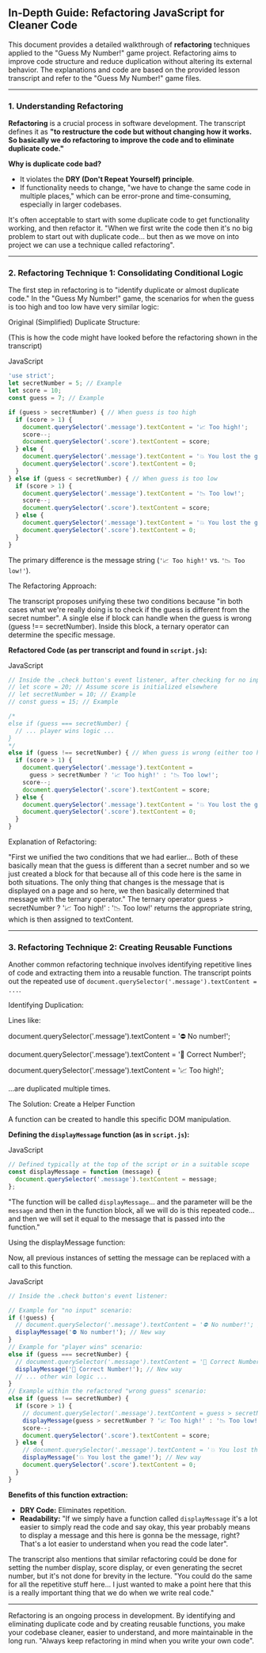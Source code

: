 ## In-Depth Guide: Refactoring JavaScript for Cleaner Code

This document provides a detailed walkthrough of **refactoring** techniques applied to the "Guess My Number!" game project. Refactoring aims to improve code structure and reduce duplication without altering its external behavior. The explanations and code are based on the provided lesson transcript and refer to the "Guess My Number!" game files.

---

### 1. Understanding Refactoring

**Refactoring** is a crucial process in software development. The transcript defines it as **"to restructure the code but without changing how it works. So basically we do refactoring to improve the code and to eliminate duplicate code."**

**Why is duplicate code bad?**

- It violates the **DRY (Don't Repeat Yourself) principle**.
- If functionality needs to change, "we have to change the same code in multiple places," which can be error-prone and time-consuming, especially in larger codebases.

It's often acceptable to start with some duplicate code to get functionality working, and then refactor it. "When we first write the code then it's no big problem to start out with duplicate code... but then as we move on into project we can use a technique called refactoring".

---

### 2. Refactoring Technique 1: Consolidating Conditional Logic

The first step in refactoring is to "identify duplicate or almost duplicate code." In the "Guess My Number!" game, the scenarios for when the guess is too high and too low have very similar logic:

Original (Simplified) Duplicate Structure:

(This is how the code might have looked before the refactoring shown in the transcript)

JavaScript

```JavaScript
'use strict';
let secretNumber = 5; // Example
let score = 10;
const guess = 7; // Example

if (guess > secretNumber) { // When guess is too high
  if (score > 1) {
    document.querySelector('.message').textContent = '📈 Too high!';
    score--;
    document.querySelector('.score').textContent = score;
  } else {
    document.querySelector('.message').textContent = '💥 You lost the game!';
    document.querySelector('.score').textContent = 0;
  }
} else if (guess < secretNumber) { // When guess is too low
  if (score > 1) {
    document.querySelector('.message').textContent = '📉 Too low!';
    score--;
    document.querySelector('.score').textContent = score;
  } else {
    document.querySelector('.message').textContent = '💥 You lost the game!';
    document.querySelector('.score').textContent = 0;
  }
}
```



The primary difference is the message string (`'📈 Too high!'` vs. `'📉 Too low!'`).

The Refactoring Approach:

The transcript proposes unifying these two conditions because "in both cases what we're really doing is to check if the guess is different from the secret number". A single else if block can handle when the guess is wrong (guess !== secretNumber). Inside this block, a ternary operator can determine the specific message.

**Refactored Code (as per transcript and found in `script.js`):**

JavaScript

```JavaScript
// Inside the .check button's event listener, after checking for no input and correct guess:
// let score = 20; // Assume score is initialized elsewhere
// let secretNumber = 10; // Example
// const guess = 15; // Example

/*
else if (guess === secretNumber) {
  // ... player wins logic ...
}
*/
else if (guess !== secretNumber) { // When guess is wrong (either too high or too low)
  if (score > 1) {
    document.querySelector('.message').textContent =
      guess > secretNumber ? '📈 Too high!' : '📉 Too low!';
    score--;
    document.querySelector('.score').textContent = score;
  } else {
    document.querySelector('.message').textContent = '💥 You lost the game!';
    document.querySelector('.score').textContent = 0;
  }
}
```

Explanation of Refactoring:

"First we unified the two conditions that we had earlier... Both of these basically mean that the guess is different than a secret number and so we just created a block for that because all of this code here is the same in both situations. The only thing that changes is the message that is displayed on a page and so here, we then basically determined that message with the ternary operator." The ternary operator guess > secretNumber ? '📈 Too high!' : '📉 Too low!' returns the appropriate string, which is then assigned to textContent.

---

### 3. Refactoring Technique 2: Creating Reusable Functions

Another common refactoring technique involves identifying repetitive lines of code and extracting them into a reusable function. The transcript points out the repeated use of `document.querySelector('.message').textContent = ...`.

Identifying Duplication:

Lines like:

document.querySelector('.message').textContent = '⛔️ No number!';

document.querySelector('.message').textContent = '🎉 Correct Number!';

document.querySelector('.message').textContent = '📈 Too high!';

...are duplicated multiple times.

The Solution: Create a Helper Function

A function can be created to handle this specific DOM manipulation.

**Defining the `displayMessage` function (as in `script.js`):**

JavaScript

```JavaScript
// Defined typically at the top of the script or in a suitable scope
const displayMessage = function (message) {
  document.querySelector('.message').textContent = message;
};
```

"The function will be called `displayMessage`... and the parameter will be the `message` and then in the function block, all we will do is this repeated code... and then we will set it equal to the message that is passed into the function."

Using the displayMessage function:

Now, all previous instances of setting the message can be replaced with a call to this function.

JavaScript

```JavaScript
// Inside the .check button's event listener:

// Example for "no input" scenario:
if (!guess) {
  // document.querySelector('.message').textContent = '⛔️ No number!'; // Old way
  displayMessage('⛔️ No number!'); // New way
}
// Example for "player wins" scenario:
else if (guess === secretNumber) {
  // document.querySelector('.message').textContent = '🎉 Correct Number!'; // Old way
  displayMessage('🎉 Correct Number!'); // New way
  // ... other win logic ...
}
// Example within the refactored "wrong guess" scenario:
else if (guess !== secretNumber) {
  if (score > 1) {
    // document.querySelector('.message').textContent = guess > secretNumber ? '📈 Too high!' : '📉 Too low!'; // Old way
    displayMessage(guess > secretNumber ? '📈 Too high!' : '📉 Too low!'); // New way
    score--;
    document.querySelector('.score').textContent = score;
  } else {
    // document.querySelector('.message').textContent = '💥 You lost the game!'; // Old way
    displayMessage('💥 You lost the game!'); // New way
    document.querySelector('.score').textContent = 0;
  }
}
```

**Benefits of this function extraction:**

- **DRY Code:** Eliminates repetition.
- **Readability:** "If we simply have a function called `displayMessage` it's a lot easier to simply read the code and say okay, this year probably means to display a message and this here is gonna be the message, right? That's a lot easier to understand when you read the code later".

The transcript also mentions that similar refactoring could be done for setting the number display, score display, or even generating the secret number, but it's not done for brevity in the lecture. "You could do the same for all the repetitive stuff here... I just wanted to make a point here that this is a really important thing that we do when we write real code."

---

Refactoring is an ongoing process in development. By identifying and eliminating duplicate code and by creating reusable functions, you make your codebase cleaner, easier to understand, and more maintainable in the long run. "Always keep refactoring in mind when you write your own code".